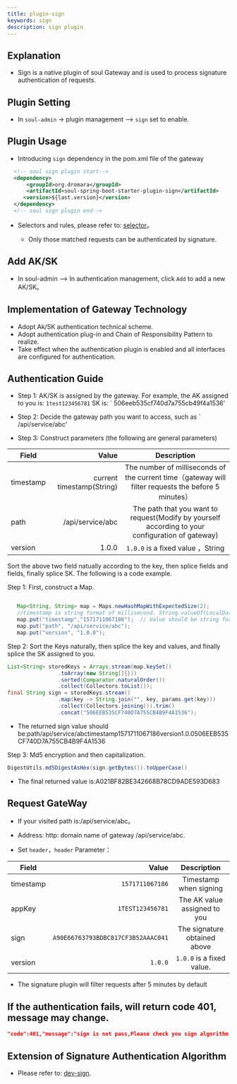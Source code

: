 ```yaml
---
title: plugin-sign
keywords: sign
description: sign plugin
---
```


## Explanation

* Sign is a native plugin of soul Gateway and is used to process signature authentication of requests.

## Plugin Setting

* In `soul-admin` -> plugin management --> `sign` set to enable.

## Plugin Usage

* Introducing `sign` dependency in the pom.xml file of the gateway

```xml
  <!-- soul sign plugin start-->
  <dependency>
      <groupId>org.dromara</groupId>
      <artifactId>soul-spring-boot-starter-plugin-sign</artifactId>
     <version>${last.version}</version>
  </dependency>
  <!-- soul sign plugin end-->
``` 

* Selectors and rules, please refer to: [selector](../selector-and-rule)。
 
  * Only those matched requests can be authenticated by signature.   


## Add AK/SK

* In soul-admin --> In authentication management, click `Add` to add a new AK/SK。


## Implementation of Gateway Technology
 
 * Adopt Ak/SK authentication technical scheme. 
 * Adopt authentication plug-in and Chain of Responsibility Pattern to realize. 
 * Take effect when the authentication plugin is enabled and all interfaces are configured for authentication.
 
 
 ## Authentication Guide
 
 * Step 1: AK/SK is assigned by the gateway. For example, the AK assigned to you is: ` 1test123456781 ` SK is: ` 506eeb535cf740d7a755cb49f4a1536' 
 
 * Step 2: Decide the gateway path you want to access, such as ` /api/service/abc'
  
 * Step 3: Construct parameters (the following are general parameters)
 
| Field        | Value    |  Description  |
| --------   | -----:  | :----: |
| timestamp  |  current timestamp(String)   |  The number of milliseconds of the current time（gateway will filter requests the before 5 minutes）    |
| path       | /api/service/abc  | The path that you want to request(Modify by yourself according to your configuration of gateway) |
| version       | 1.0.0  |  `1.0.0` is a fixed value ，String |

 Sort the above two field natually according to the key, then splice fields and fields, finally splice SK. The following is a code example.
 

Step 1: First, construct a Map.
```java

   Map<String, String> map = Maps.newHashMapWithExpectedSize(2);
   //timestamp is string format of millisecond. String.valueOf(LocalDateTime.now().toInstant(ZoneOffset.of("+8")).toEpochMilli()) 
   map.put("timestamp","1571711067186");  // Value should be string format of milliseconds
   map.put("path", "/api/service/abc");
   map.put("version", "1.0.0");
```

Step 2: Sort the Keys naturally, then splice the key and values, and finally splice the SK assigned to you.
```java
List<String> storedKeys = Arrays.stream(map.keySet()
                .toArray(new String[]{}))
                .sorted(Comparator.naturalOrder())
                .collect(Collectors.toList());
final String sign = storedKeys.stream()
                .map(key -> String.join("", key, params.get(key)))
                .collect(Collectors.joining()).trim()
                .concat("506EEB535CF740D7A755CB4B9F4A1536");
```
* The returned sign value should be:path/api/service/abctimestamp1571711067186version1.0.0506EEB535CF740D7A755CB4B9F4A1536

Step 3: Md5 encryption and then capitalization.
```java
DigestUtils.md5DigestAsHex(sign.getBytes()).toUpperCase()
```

* The final returned value is:A021BF82BE342668B78CD9ADE593D683
 
## Request GateWay

* If your visited path is:/api/service/abc。

* Address: http: domain name of gateway /api/service/abc.

* Set `header`，`header` Parameter：

| Field        | Value    |  Description  |
| --------   | -----:  | :----: |
| timestamp  |   `1571711067186`  |  Timestamp when signing   |
| appKey     | `1TEST123456781`  |  The AK value assigned to you |
| sign       | `A90E66763793BDBC817CF3B52AAAC041`  | The signature obtained above |
| version       | `1.0.0`  | `1.0.0` is a fixed value. |

* The signature plugin will filter requests after 5 minutes by default

## If the authentication fails, will return code 401, message may change.

```json
"code":401,"message":"sign is not pass,Please check you sign algorithm!","data":null}
```

## Extension of Signature Authentication Algorithm

* Please refer to: [dev-sign](../custom-sign-algorithm).

